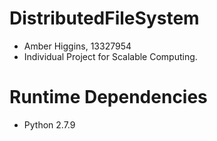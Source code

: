 # DistributedFileSystem
* Amber Higgins, 13327954
* Individual Project for Scalable Computing.

# Runtime Dependencies
* Python 2.7.9
